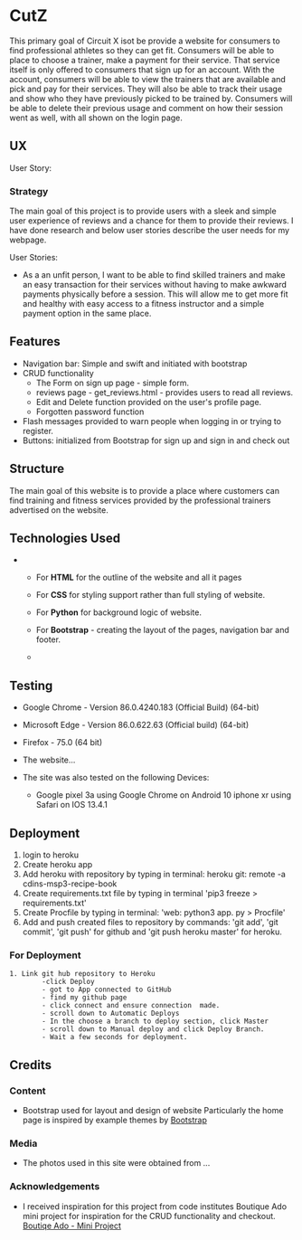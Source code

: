 # CutZ

This primary goal of Circuit X isot be provide a website for consumers to find professional athletes so they can get fit.  Consumers will be able to place to choose a trainer, make a payment for their service. That service itself is only offered to consumers that sign up for an account. With the account, consumers will be able to view the trainers that are available and pick and pay for their services. They will also be able to track their usage and show who they have previously picked to be trained by.  Consumers will be able to delete their previous usage and comment on how their session went as well, with all shown on the login page. 

## UX

User Story: 


### Strategy

The main goal of this project is to provide users with a sleek and simple user experience of reviews and a chance for them to provide their reviews. I have done research and below user stories describe the user needs for my webpage.

User Stories:

-   As a  an unfit person, I want to  be able to find skilled trainers and make an easy transaction for their services without having to make awkward payments physically before a session.  This will allow me to get more fit and healthy with easy access to a fitness instructor and a simple payment option in the same place. 

## Features
-   Navigation bar: Simple and swift and initiated with bootstrap
- CRUD functionality
	- The Form on sign up page - simple form. 
	- reviews page - get_reviews.html - provides users to read all reviews. 
	- Edit and Delete function provided on the user's profile page. 
	- Forgotten password function
- Flash messages provided to warn people when logging in or trying to register. 
- Buttons: initialized from Bootstrap for sign up and sign in and check out

## Structure

The main goal of this website is to provide a place where customers can find training and fitness services provided by the professional trainers advertised on the website. 






## Technologies Used

-   
    -   For **HTML**  for the outline of the website and all it pages 
    - For **CSS** for styling support rather than full styling of website. 
    - For **Python** for background logic of website. 

	- For **Bootstrap** - creating the layout of the pages, navigation bar and footer.
	- 

## Testing






- Google Chrome - Version 86.0.4240.183 (Official Build) (64-bit)

- Microsoft Edge - Version 86.0.622.63 (Official build) (64-bit)

- Firefox - 75.0 (64 bit)

- The website...

- The site was also tested on the following Devices:

	- Google pixel 3a using Google Chrome on Android 10 iphone xr using Safari on IOS 13.4.1 

## Deployment
1.  login to heroku
2.  Create heroku app
3.  Add heroku with repository by typing in terminal: heroku git: remote -a cdins-msp3-recipe-book
4.  Create requirements.txt file by typing in terminal 'pip3 freeze > requirements.txt'
5.  Create Procfile by typing in terminal: 'web: python3 app. py > Procfile'
6.  Add and push created files to repository by commands: 'git add', 'git commit', 'git push' for github and 'git push heroku master' for heroku.

### For Deployment 
	1. Link git hub repository to Heroku
			-click Deploy
			- got to App connected to GitHub
			- find my github page
			- click connect and ensure connection  made. 
			- scroll down to Automatic Deploys
			- In the choose a branch to deploy section, click Master
			- scroll down to Manual deploy and click Deploy Branch.
			- Wait a few seconds for deployment.   


## Credits

### Content
- Bootstrap used for layout and design of website Particularly the home page is inspired by example themes by [Bootstrap](https://getbootstrap.com/)

### Media

-   The photos used in this site were obtained from ...

### Acknowledgements

-   I received inspiration for this project from code institutes Boutique Ado mini project for inspiration for the CRUD functionality and checkout. [Boutiqe Ado - Mini Project](https://courses.codeinstitute.net/courses/course-v1:CodeInstitute+FSF_102+Q1_2020/courseware/4201818c00aa4ba3a0dae243725f6e32/d3188bf68530497aa5fba55d07a9d7d7/?activate_block_id=block-v1%3ACodeInstitute%2BFSF_102%2BQ1_2020%2Btype%40sequential%2Bblock%40d3188bf68530497aa5fba55d07a9d7d7)
